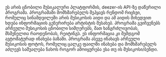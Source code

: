 ეს არის ცნობილი მუსიკალური პლატფორმის, deezer-ის API-ზე დაწერილი პროგრამა. პროგრამაში მომხმარებელს შეჰყავს რენდომ რიცხვი, რომელიც სინამდვილეში არის მუსიკოსის აიდი და ამ აიდის მიხედვით ხდება ინფორმაციის გენერირება არტისტის შესახებ. პროგრამა გვიჩვენებს  არჩეული მუსიკოსის ცნობილი სიმღერებს, მათ ხანგრძლივობას, მსმენელთა რაოდენობას, რეიტინგს. ეს ინფორმაცია კი შემდგომ ავტომატურად ინახება ბაზაში.  პროგრამა ასევე ინახავს არჩეული მუსიკოსის ფოტოს, რომელიც ცალკე ფაილში ინახება და მომხმარებელს აძლევს საშუალება ნახოს როგორ ამოიყურება ესა თუ ის მუსიკოსი/ბენდი.
